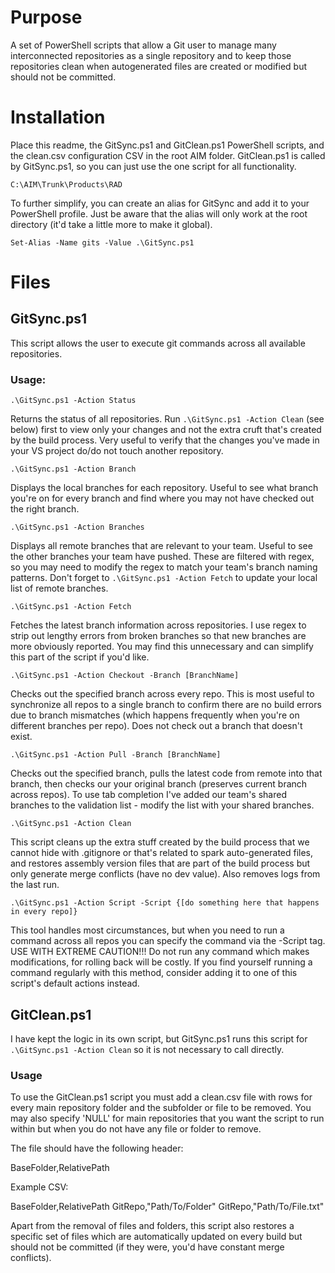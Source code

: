 # Purpose

A set of PowerShell scripts that allow a Git user to manage many interconnected repositories as a single repository and to keep those repositories clean when autogenerated files are created or modified but should not be committed.

# Installation

Place this readme, the GitSync.ps1 and GitClean.ps1 PowerShell scripts, and the clean.csv configuration CSV in the root AIM folder. GitClean.ps1 is called by GitSync.ps1, so you can just use the one script for all functionality.

`C:\AIM\Trunk\Products\RAD`

To further simplify, you can create an alias for GitSync and add it to your PowerShell profile. Just be aware that the alias will only work at the root directory (it'd take a little more to make it global).

`Set-Alias -Name gits -Value .\GitSync.ps1`

# Files

## GitSync.ps1

This script allows the user to execute git commands across all available repositories.

### Usage:

`.\GitSync.ps1 -Action Status`

Returns the status of all repositories. Run `.\GitSync.ps1 -Action Clean` (see below) first
to view only your changes and not the extra cruft that's created by the build process. Very useful to verify that the changes you've made in your VS project do/do not touch another repository.

`.\GitSync.ps1 -Action Branch`

Displays the local branches for each repository. Useful to see what branch you're on
for every branch and find where you may not have checked out the right branch.

`.\GitSync.ps1 -Action Branches`

Displays all remote branches that are relevant to your team. Useful to see the other branches your team have pushed. These are filtered with regex, so you may need to modify the regex to match your team's branch naming patterns. Don't forget to `.\GitSync.ps1 -Action Fetch` to update your local list of remote branches.

`.\GitSync.ps1 -Action Fetch`

Fetches the latest branch information across repositories. I use regex to strip out lengthy errors from broken branches so that new branches are more obviously reported. You may find this unnecessary and can simplify this part of the script if you'd like.

`.\GitSync.ps1 -Action Checkout -Branch [BranchName]`

Checks out the specified branch across every repo. This is most useful to synchronize all repos to a single branch to confirm there are no build errors due to branch mismatches (which happens frequently when you're on different branches per repo). Does not check out a branch that doesn't exist.

`.\GitSync.ps1 -Action Pull -Branch [BranchName]`

Checks out the specified branch, pulls the latest code from remote into that branch, then checks our your original branch (preserves current branch across repos). To use tab completion I've added our team's shared branches to the validation list - modify the list with your shared branches.

`.\GitSync.ps1 -Action Clean`

This script cleans up the extra stuff created by the build process that we cannot hide with
.gitignore or that's related to spark auto-generated files, and restores assembly version files that are part of the build process but only generate merge conflicts (have no dev value). Also removes logs from the last run.

`.\GitSync.ps1 -Action Script -Script {[do something here that happens in every repo]}`

This tool handles most circumstances, but when you need to run a command across all repos you can specify the command via the -Script tag. USE WITH EXTREME CAUTION!!! Do not run any command which makes modifications, for rolling back will be costly. If you find yourself running a command regularly with this method, consider adding it to one of this script's default actions instead.

## GitClean.ps1

I have kept the logic in its own script, but GitSync.ps1 runs this script for `.\GitSync.ps1 -Action Clean` so it is not necessary to call directly.

### Usage

To use the GitClean.ps1 script you must add a clean.csv file with rows for every main repository folder and the subfolder or file to be removed. You may also specify 'NULL' for main repositories that you want the script to run within but when you do not have any file or folder to remove.

The file should have the following header:

BaseFolder,RelativePath

Example CSV:

BaseFolder,RelativePath
GitRepo,"Path/To/Folder"
GitRepo,"Path/To/File.txt"

Apart from the removal of files and folders, this script also restores a specific set of files which are automatically updated on every build but should not be committed (if they were, you'd have constant merge conflicts).